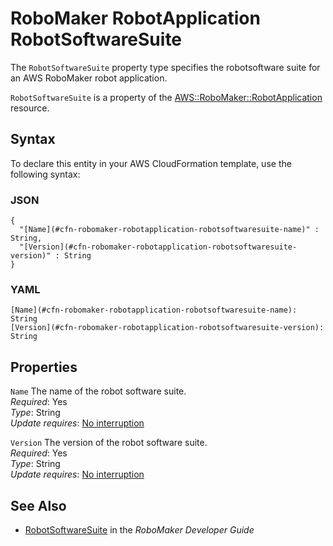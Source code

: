 # RoboMaker RobotApplication RobotSoftwareSuite<a name="aws-properties-robomaker-robotapplication-robotsoftwaresuite"></a>

<a name="aws-properties-robomaker-robotapplication-robotsoftwaresuite-description"></a>The `RobotSoftwareSuite` property type specifies the robotsoftware suite for an AWS RoboMaker robot application\.

<a name="aws-properties-robomaker-robotapplication-robotsoftwaresuite-inheritance"></a> `RobotSoftwareSuite` is a property of the [AWS::RoboMaker::RobotApplication](aws-resource-robomaker-robotapplication.md) resource\.

## Syntax<a name="aws-properties-robomaker-robotapplication-robotsoftwaresuite-syntax"></a>

To declare this entity in your AWS CloudFormation template, use the following syntax:

### JSON<a name="aws-properties-robomaker-robotapplication-robotsoftwaresuite-syntax.json"></a>

```
{
  "[Name](#cfn-robomaker-robotapplication-robotsoftwaresuite-name)" : String,
  "[Version](#cfn-robomaker-robotapplication-robotsoftwaresuite-version)" : String
}
```

### YAML<a name="aws-properties-robomaker-robotapplication-robotsoftwaresuite-syntax.yaml"></a>

```
[Name](#cfn-robomaker-robotapplication-robotsoftwaresuite-name): String
[Version](#cfn-robomaker-robotapplication-robotsoftwaresuite-version): String
```

## Properties<a name="aws-properties-robomaker-robotapplication-robotsoftwaresuite-properties"></a>

`Name`  <a name="cfn-robomaker-robotapplication-robotsoftwaresuite-name"></a>
The name of the robot software suite\.  
 *Required*: Yes  
 *Type*: String  
 *Update requires*: [No interruption](using-cfn-updating-stacks-update-behaviors.md#update-no-interrupt) 

`Version`  <a name="cfn-robomaker-robotapplication-robotsoftwaresuite-version"></a>
The version of the robot software suite\.  
 *Required*: Yes  
 *Type*: String  
 *Update requires*: [No interruption](using-cfn-updating-stacks-update-behaviors.md#update-no-interrupt) 

## See Also<a name="aws-properties-robomaker-robotapplication-robotsoftwaresuite-seealso"></a>
+ [RobotSoftwareSuite](https://docs.aws.amazon.com/robomaker/latest/dg/API_RobotSoftwareSuite) in the *RoboMaker Developer Guide*